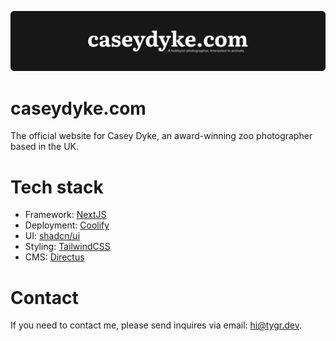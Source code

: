 ![banner](/public/banner.png)

# caseydyke.com
The official website for Casey Dyke, an award-winning zoo photographer based in the UK.

# Tech stack
- Framework: [NextJS](https://nextjs.org/)
- Deployment: [Coolify](https://coolify.io)
- UI: [shadcn/ui](https://ui.shadcn.com/)
- Styling: [TailwindCSS](https://tailwindcss.com/)
- CMS: [Directus](https://directus.io/)

# Contact
If you need to contact me, please send inquires via email: [hi@tygr.dev](mailto:hi@tygr.dev).
